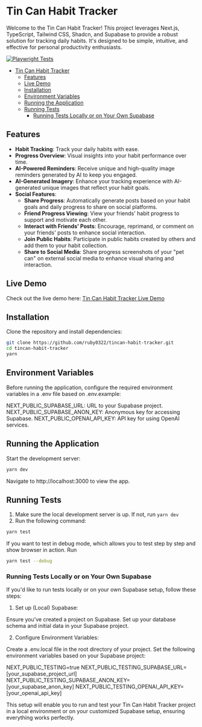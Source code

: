 # Tin Can Habit Tracker

Welcome to the Tin Can Habit Tracker! This project leverages Next.js, TypeScript, Tailwind CSS, Shadcn, and Supabase to provide a robust solution for tracking daily habits. It's designed to be simple, intuitive, and effective for personal productivity enthusiasts.

[![Playwright Tests](https://github.com/ruby0322/tincan-habit-tracker/actions/workflows/playwright.yml/badge.svg)](https://github.com/ruby0322/tincan-habit-tracker/actions/workflows/playwright.yml)

- [Tin Can Habit Tracker](#tin-can-habit-tracker)
  - [Features](#features)
  - [Live Demo](#live-demo)
  - [Installation](#installation)
  - [Environment Variables](#environment-variables)
  - [Running the Application](#running-the-application)
  - [Running Tests](#running-tests)
    - [Running Tests Locally or on Your Own Supabase](#running-tests-locally-or-on-your-own-supabase)


## Features

- **Habit Tracking**: Track your daily habits with ease.
- **Progress Overview**: Visual insights into your habit performance over time.
- **AI-Powered Reminders**: Receive unique and high-quality image reminders generated by AI to keep you engaged.
- **AI-Generated Imagery**: Enhance your tracking experience with AI-generated unique images that reflect your habit goals.
- **Social Features**: 
  - **Share Progress**: Automatically generate posts based on your habit goals and daily progress to share on social platforms.
  - **Friend Progress Viewing**: View your friends' habit progress to support and motivate each other.
  - **Interact with Friends' Posts**: Encourage, reprimand, or comment on your friends' posts to enhance social interaction.
  - **Join Public Habits**: Participate in public habits created by others and add them to your habit collection.
  - **Share to Social Media**: Share progress screenshots of your "pet can" on external social media to enhance visual sharing and interaction.


## Live Demo

Check out the live demo here: [Tin Can Habit Tracker Live Demo](https://tincan-habit-tracker.vercel.app)

## Installation

Clone the repository and install dependencies:

```bash
git clone https://github.com/ruby0322/tincan-habit-tracker.git
cd tincan-habit-tracker
yarn
```

## Environment Variables

Before running the application, configure the required environment variables in a .env file based on .env.example:

NEXT_PUBLIC_SUPABASE_URL: URL to your Supabase project.
NEXT_PUBLIC_SUPABASE_ANON_KEY: Anonymous key for accessing Supabase.
NEXT_PUBLIC_OPENAI_API_KEY: API key for using OpenAI services.

## Running the Application

Start the development server:

```bash
yarn dev
```

Navigate to http://localhost:3000 to view the app.

## Running Tests

1. Make sure the local development server is up. If not, run `yarn dev`
2. Run the following command:

```bash
yarn test
```

If you want to test in debug mode, which allows you to test step by step and show browser in action. Run

```bash
yarn test --debug
```

### Running Tests Locally or on Your Own Supabase

If you'd like to run tests locally or on your own Supabase setup, follow these steps:

1. Set up (Local) Supabase:

Ensure you've created a project on Supabase.
Set up your database schema and initial data in your Supabase project.

2. Configure Environment Variables:

Create a .env.local file in the root directory of your project.
Set the following environment variables based on your Supabase project:

NEXT_PUBLIC_TESTING=true
NEXT_PUBLIC_TESTING_SUPABASE_URL=[your_supabase_project_url]
NEXT_PUBLIC_TESTING_SUPABASE_ANON_KEY=[your_supabase_anon_key]
NEXT_PUBLIC_TESTING_OPENAI_API_KEY=[your_openai_api_key]

This setup will enable you to run and test your Tin Can Habit Tracker project in a local environment or on your customized Supabase setup, ensuring everything works perfectly.